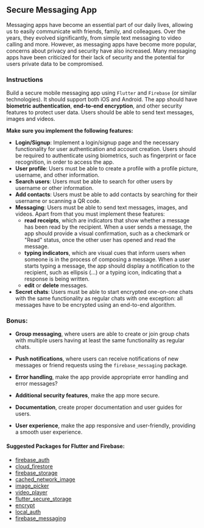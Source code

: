 ## Secure Messaging App

Messaging apps have become an essential part of our daily lives, allowing us to easily communicate with friends, family, and colleagues. Over the years, they evolved significantly, from simple text messaging to video calling and more. However, as messaging apps have become more popular, concerns about privacy and security have also increased. Many messaging apps have been criticized for their lack of security and the potential for users private data to be compromised.

### Instructions

Build a secure mobile messaging app using `Flutter` and `Firebase` (or similar technologies). It should support both iOS and Android. The app should have **biometric authentication**, **end-to-end encryption**, and other security features to protect user data. Users should be able to send text messages, images and videos.

**Make sure you implement the following features:**

- **Login/Signup**: Implement a login/signup page and the necessary functionality for user authentication and account creation. Users should be required to authenticate using biometrics, such as fingerprint or face recognition, in order to access the app.
- **User profile**: Users must be able to create a profile with a profile picture, username, and other information.
- **Search users**: Users must be able to search for other users by username or other information.
- **Add contacts**: Users must be able to add contacts by searching for their username or scanning a QR code.
- **Messaging**: Users must be able to send text messages, images, and videos. Apart from that you must implement these features:
  - **read receipts**, which are indicators that show whether a message has been read by the recipient. When a user sends a message, the app should provide a visual confirmation, such as a checkmark or "Read" status, once the other user has opened and read the message.
  - **typing indicators**, which are visual cues that inform users when someone is in the process of composing a message. When a user starts typing a message, the app should display a notification to the recipient, such as ellipsis (...) or a typing icon, indicating that a response is being written.
  - **edit** or **delete** messages.
- **Secret chats**: Users must be able to start encrypted one-on-one chats with the same functionality as regular chats with one exception: all messages have to be encrypted using an end-to-end algorithm.

### Bonus:

- **Group messaging**, where users are able to create or join group chats with multiple users having at least the same functionality as regular chats.

- **Push notifications**, where users can receive notifications of new messages or friend requests using the `firebase_messaging` package.

- **Error handling**, make the app provide appropriate error handling and error messages?

- **Additional security features**, make the app more secure.

- **Documentation**, create proper documentation and user guides for users.

- **User experience**, make the app responsive and user-friendly, providing a smooth user experience.

#### Suggested Packages for Flutter and Firebase:

- [firebase_auth](https://firebase.google.com/docs/auth/flutter/start)
- [cloud_firestore](https://firebase.flutter.dev/docs/firestore/overview/)
- [firebase_storage](https://firebase.google.com/docs/storage/flutter/start)
- [cached_network_image](https://pub.dev/packages/cached_network_image)
- [image_picker](https://pub.dev/packages/image_picker)
- [video_player](https://pub.dev/packages/video_player)
- [flutter_secure_storage](https://pub.dev/packages/flutter_secure_storage)
- [encrypt](https://pub.dev/packages/encrypt)
- [local_auth](https://pub.dev/packages/local_auth)
- [firebase_messaging](https://firebase.flutter.dev/docs/messaging/overview/)
